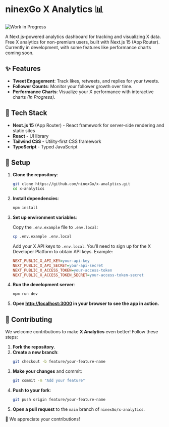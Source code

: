 # ninexGo X Analytics 📊

![Work in Progress](https://img.shields.io/badge/status-work%20in%20progress-yellow)

A Next.js-powered analytics dashboard for tracking and visualizing X data. Free X analytics for non-premium users, built with Next.js 15 (App Router). Currently in development, with some features like performance charts coming soon.

## ✨ Features

- **Tweet Engagement**: Track likes, retweets, and replies for your tweets.
- **Follower Counts**: Monitor your follower growth over time.
- **Performance Charts**: Visualize your X performance with interactive charts *(In Progress)*.

## 🧭 Tech Stack

- **Next.js 15** (App Router) - React framework for server-side rendering and static sites
- **React** - UI library
- **Tailwind CSS** - Utility-first CSS framework
- **TypeScript** - Typed JavaScript

## 🚀 Setup

1. **Clone the repository**:
   ```bash
   git clone https://github.com/ninexGo/x-analytics.git
   cd x-analytics
   ```

2. **Install dependencies**:
   ```bash
   npm install
   ```

3. **Set up environment variables**:

   Copy the `.env.example` file to `.env.local`:
   ```bash
   cp .env.example .env.local
   ```
   Add your X API keys to `.env.local`. You’ll need to sign up for the X Developer Platform to obtain API keys. Example:
   ```ini
   NEXT_PUBLIC_X_API_KEY=your-api-key
   NEXT_PUBLIC_X_API_SECRET=your-api-secret
   NEXT_PUBLIC_X_ACCESS_TOKEN=your-access-token
   NEXT_PUBLIC_X_ACCESS_TOKEN_SECRET=your-access-token-secret
   ```

4. **Run the development server**:
   ```bash
   npm run dev
   ```

5. **Open [http://localhost:3000](http://localhost:3000) in your browser to see the app in action.**

## 🤝 Contributing

We welcome contributions to make **X Analytics** even better! Follow these steps:

1. **Fork the repository**.
2. **Create a new branch**:
   ```bash
   git checkout -b feature/your-feature-name
   ```
3. **Make your changes** and commit:
   ```bash
   git commit -m "Add your feature"
   ```
4. **Push to your fork**:
   ```bash
   git push origin feature/your-feature-name
   ```
5. **Open a pull request** to the `main` branch of `ninexGo/x-analytics`.

🚀 We appreciate your contributions!

